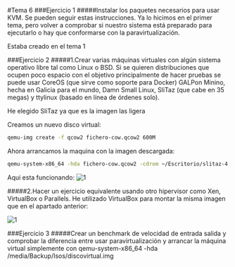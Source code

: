 #Tema 6
###Ejercicio 1
#####Instalar los paquetes necesarios para usar KVM. Se pueden seguir estas instrucciones. Ya lo hicimos en el primer tema, pero volver a comprobar si nuestro sistema está preparado para ejecutarlo o hay que conformarse con la paravirtualización.

Estaba creado en el tema 1

###Ejercicio 2
#####1.Crear varias máquinas virtuales con algún sistema operativo libre tal como Linux o BSD. Si se quieren distribuciones que ocupen poco espacio con el objetivo principalmente de hacer pruebas se puede usar CoreOS (que sirve como soporte para Docker) GALPon Minino, hecha en Galicia para el mundo, Damn Small Linux, SliTaz (que cabe en 35 megas) y ttylinux (basado en línea de órdenes solo).

He elegido SliTaz ya que es la imagen las ligera

Creamos un nuevo disco virtual:
```bash
qemu-img create -f qcow2 fichero-cow.qcow2 600M
```
Ahora arrancamos la maquina con la imagen descargada:
```bash
qemu-system-x86_64 -hda fichero-cow.qcow2 -cdrom ~/Escritorio/slitaz-4.0.iso
```
Aqui esta funcionando:
![1](https://github.com/JavideBaza/GII-2014/blob/master/ejercicios/JavierArandaIzquierdo/Capturas/1Tema6.png)

#####2.Hacer un ejercicio equivalente usando otro hipervisor como Xen, VirtualBox o Parallels.
He utilizado VirtualBox para montar la misma imagen que en el apartado anterior:

![1](https://github.com/JavideBaza/GII-2014/blob/master/ejercicios/JavierArandaIzquierdo/Capturas/2Tema6.png)

###Ejercicio 3
#####Crear un benchmark de velocidad de entrada salida y comprobar la diferencia entre usar paravirtualización y arrancar la máquina virtual simplemente con qemu-system-x86_64 -hda /media/Backup/Isos/discovirtual.img